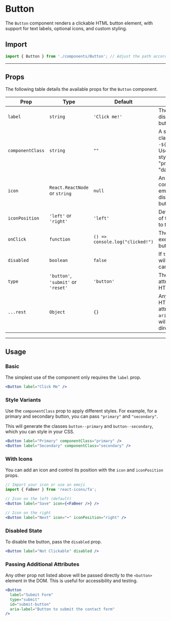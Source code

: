 # Button

The `Button` component renders a clickable HTML button element, with support for text labels, optional icons, and custom styling.

## Import

```jsx
import { Button } from './components/Button'; // Adjust the path according to your project structure
````

-----

## Props

The following table details the available props for the `Button` component.

| Prop             | Type                                | Default                               | Description                                                                                                                            |
| ---------------- | ----------------------------------- | ------------------------------------- | -------------------------------------------------------------------------------------------------------------------------------------- |
| `label`          | `string`                            | `'Click me!'`                         | The text to be displayed inside the button.                                                                                            |
| `componentClass` | `string`                            | `""`                                  | A suffix for the BEM class (`button--${componentClass}`). Useful for creating style variants (e.g., "primary", "danger").          |
| `icon`           | `React.ReactNode` or `string`       | `null`                                | An icon (React component, SVG, emoji, etc.) to be displayed in the button.                                                             |
| `iconPosition`   | `'left'` or `'right'`               | `'left'`                              | Defines the position of the icon relative to the text (`label`).                                                                       |
| `onClick`        | `function`                          | `() => console.log("clicked!")`       | The function to be executed when the button is clicked.                                                                                |
| `disabled`       | `boolean`                           | `false`                               | If `true`, the button will be disabled and cannot be clicked.                                                                          |
| `type`           | `'button'`, `'submit'` or `'reset'` | `'button'`                            | The native `type` attribute of the HTML button.                                                                                        |
| `...rest`        | `Object`                            | `{}`                                  | Any other native HTML `<button>` attributes (e.g., `id`, `aria-label`, `data-*`) will be applied directly.                           |

-----

## Usage

### Basic

The simplest use of the component only requires the `label` prop.

```jsx
<Button label="Click Me" />
```

### Style Variants

Use the `componentClass` prop to apply different styles. For example, for a primary and secondary button, you can pass `"primary"` and `"secondary"`.

This will generate the classes `button--primary` and `button--secondary`, which you can style in your CSS.

```jsx
<Button label="Primary" componentClass="primary" />
<Button label="Secondary" componentClass="secondary" />
```

### With Icons

You can add an icon and control its position with the `icon` and `iconPosition` props.

```jsx
// Import your icon or use an emoji
import { FaBeer } from 'react-icons/fa';

// Icon on the left (default)
<Button label="Save" icon={<FaBeer />} />

// Icon on the right
<Button label="Next" icon="➡️" iconPosition="right" />
```

### Disabled State

To disable the button, pass the `disabled` prop.

```jsx
<Button label="Not Clickable" disabled />
```

### Passing Additional Attributes

Any other prop not listed above will be passed directly to the `<button>` element in the DOM. This is useful for accessibility and testing.

```jsx
<Button
  label="Submit Form"
  type="submit"
  id="submit-button"
  aria-label="Button to submit the contact form"
/>
```